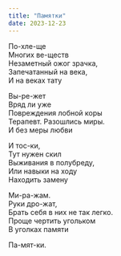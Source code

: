 ```yaml
---
title: "Памятки"
date: 2023-12-23
---
```

По-хле-ще<br/>
Многих ве-ществ<br/>
Незаметный ожог зрачка,<br/>
Запечатанный на века,<br/>
И на веках тату

Вы-ре-жет<br/>
Вряд ли уже<br/>
Повреждения лобной коры<br/>
Терапевт. Разошлись миры.<br/>
И без меры любви

И тос-ки,<br/>
Тут нужен скил<br/>
Выживания в полубреду,<br/>
Или навыки на ходу<br/>
Находить замену

Ми-ра-жам.<br/>
Руки дро-жат,<br/>
Брать себя в них не так легко.<br/>
Проще чертить угольком<br/>
В уголках памяти

Па-мят-ки.
